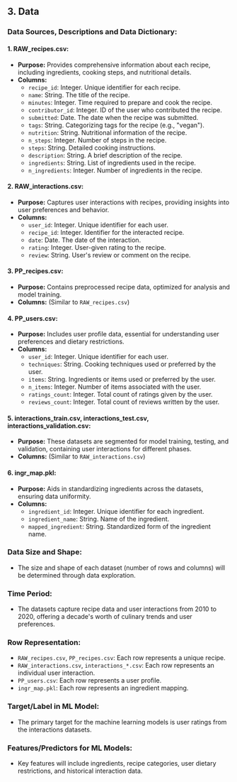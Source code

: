 ## 3. Data

### Data Sources, Descriptions and Data Dictionary:

#### 1. RAW_recipes.csv:
- **Purpose:** Provides comprehensive information about each recipe, including ingredients, cooking steps, and nutritional details.
- **Columns:**
  - `recipe_id`: Integer. Unique identifier for each recipe.
  - `name`: String. The title of the recipe.
  - `minutes`: Integer. Time required to prepare and cook the recipe.
  - `contributor_id`: Integer. ID of the user who contributed the recipe.
  - `submitted`: Date. The date when the recipe was submitted.
  - `tags`: String. Categorizing tags for the recipe (e.g., "vegan").
  - `nutrition`: String. Nutritional information of the recipe.
  - `n_steps`: Integer. Number of steps in the recipe.
  - `steps`: String. Detailed cooking instructions.
  - `description`: String. A brief description of the recipe.
  - `ingredients`: String. List of ingredients used in the recipe.
  - `n_ingredients`: Integer. Number of ingredients in the recipe.

#### 2. RAW_interactions.csv:
- **Purpose:** Captures user interactions with recipes, providing insights into user preferences and behavior.
- **Columns:**
  - `user_id`: Integer. Unique identifier for each user.
  - `recipe_id`: Integer. Identifier for the interacted recipe.
  - `date`: Date. The date of the interaction.
  - `rating`: Integer. User-given rating to the recipe.
  - `review`: String. User's review or comment on the recipe.

#### 3. PP_recipes.csv:
- **Purpose:** Contains preprocessed recipe data, optimized for analysis and model training.
- **Columns:** (Similar to `RAW_recipes.csv`)

#### 4. PP_users.csv:
- **Purpose:** Includes user profile data, essential for understanding user preferences and dietary restrictions.
- **Columns:**
  - `user_id`: Integer. Unique identifier for each user.
  - `techniques`: String. Cooking techniques used or preferred by the user.
  - `items`: String. Ingredients or items used or preferred by the user.
  - `n_items`: Integer. Number of items associated with the user.
  - `ratings_count`: Integer. Total count of ratings given by the user.
  - `reviews_count`: Integer. Total count of reviews written by the user.

#### 5. interactions_train.csv, interactions_test.csv, interactions_validation.csv:
- **Purpose:** These datasets are segmented for model training, testing, and validation, containing user interactions for different phases.
- **Columns:** (Similar to `RAW_interactions.csv`)

#### 6. ingr_map.pkl:
- **Purpose:** Aids in standardizing ingredients across the datasets, ensuring data uniformity.
- **Columns:**
  - `ingredient_id`: Integer. Unique identifier for each ingredient.
  - `ingredient_name`: String. Name of the ingredient.
  - `mapped_ingredient`: String. Standardized form of the ingredient name.

### Data Size and Shape:
- The size and shape of each dataset (number of rows and columns) will be determined through data exploration.

### Time Period:
- The datasets capture recipe data and user interactions from 2010 to 2020, offering a decade's worth of culinary trends and user preferences.

### Row Representation:
- `RAW_recipes.csv`, `PP_recipes.csv`: Each row represents a unique recipe.
- `RAW_interactions.csv`, `interactions_*.csv`: Each row represents an individual user interaction.
- `PP_users.csv`: Each row represents a user profile.
- `ingr_map.pkl`: Each row represents an ingredient mapping.

### Target/Label in ML Model:
- The primary target for the machine learning models is user ratings from the interactions datasets.

### Features/Predictors for ML Models:
- Key features will include ingredients, recipe categories, user dietary restrictions, and historical interaction data.
